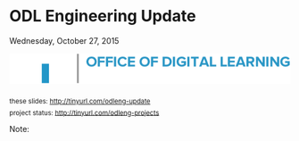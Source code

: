 <br />

# ODL Engineering Update

Wednesday, October 27, 2015

<img style="border: none" src="images/MIT_digitallearning_engdept_logo_2@2x.png">

<sub>these slides: http://tinyurl.com/odleng-update</sub><br />
<sub>project status: http://tinyurl.com/odleng-projects</sub>

Note: 
